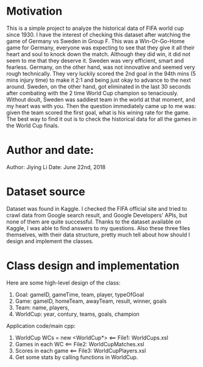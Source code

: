# Motivation
This is a simple project to analyze the historical data of FIFA world cup since 1930. I have the interest of checking this dataset after watching the game of Germany vs Sweden in Group F. This was a Win-Or-Go-Home game for Germany, everyone was expecting to see that they give it all their heart and soul to knock down the match. Although they did win, it did not seem to me that they deserve it. Sweden was very efficient, smart and fearless. Germany, on the other hand, was not innovative and seemed very rough technically. They very luckily scored the 2nd goal in the 94th mins (5 mins injury time) to make it 2:1 and being just okay to advance to the next around. Sweden, on the other hand, got eliminated in the last 30 seconds after combating with the 2 time World Cup champion so tenaciously. Without doult, Sweden was saddiest team in the world at that moment, and my heart was with you. Then the question immediately came up to me was: given the team scored the first goal, what is his wining rate for the game. The best way to find it out is to check the historical data for all the games in the World Cup finals.

# Author and date:
Author: Jiying Li
Date: June 22nd, 2018

# Dataset source
Dataset was found in Kaggle. I checked the FIFA official site and tried to crawl data from Google search result, and Google Developers' APIs, but none of them are quite successful. Thanks to the dataset available on Kaggle, I was able to find answers to my questions. Also these three files themselves, with their data structure, pretty much tell about how should I design and implement the classes.

# Class design and implementation
Here are some high-level design of the class:
1. Goal: gameID, gameTime, team, player, typeOfGoal
2. Game: gameID, homeTeam, awayTeam, result, winner, goals
3. Team: name, players, 
4. WorldCup: year, contury, teams, goals, champion

Application code/main cpp:
1. WorldCup WCs = new <WorldCup*> <== File1: WorldCups.xsl
2. Games in each WC <== File2: WorldCupMatches.xsl
3. Scores in each game <== File3: WorldCupPlayers.xsl
4. Get some stats by calling functions in WorldCup.

